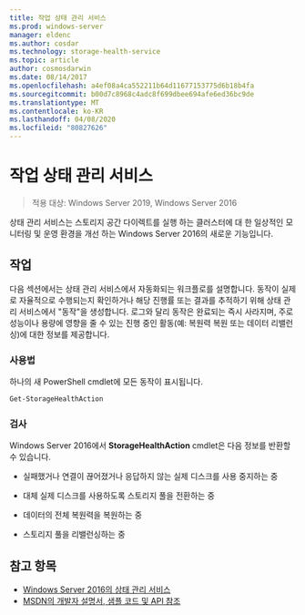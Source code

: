 ```yaml
---
title: 작업 상태 관리 서비스
ms.prod: windows-server
manager: eldenc
ms.author: cosdar
ms.technology: storage-health-service
ms.topic: article
author: cosmosdarwin
ms.date: 08/14/2017
ms.openlocfilehash: a4ef08a4ca552211b64d11677153775d6b18b4fa
ms.sourcegitcommit: b00d7c8968c4adc8f699dbee694afe6ed36bc9de
ms.translationtype: MT
ms.contentlocale: ko-KR
ms.lasthandoff: 04/08/2020
ms.locfileid: "80827626"
---
```

# <a name="health-service-actions"></a>작업 상태 관리 서비스

> 적용 대상: Windows Server 2019, Windows Server 2016

상태 관리 서비스는 스토리지 공간 다이렉트를 실행 하는 클러스터에 대 한 일상적인 모니터링 및 운영 환경을 개선 하는 Windows Server 2016의 새로운 기능입니다.

## <a name="actions"></a>작업  

다음 섹션에서는 상태 관리 서비스에서 자동화되는 워크플로를 설명합니다. 동작이 실제로 자율적으로 수행되는지 확인하거나 해당 진행률 또는 결과를 추적하기 위해 상태 관리 서비스에서 "동작"을 생성합니다. 로그와 달리 동작은 완료되는 즉시 사라지며, 주로 성능이나 용량에 영향을 줄 수 있는 진행 중인 활동(예: 복원력 복원 또는 데이터 리밸런싱)에 대한 정보를 제공합니다.  

### <a name="usage"></a>사용법  

하나의 새 PowerShell cmdlet에 모든 동작이 표시됩니다.  

```PowerShell
Get-StorageHealthAction  
```

### <a name="coverage"></a>검사  

Windows Server 2016에서 **StorageHealthAction** cmdlet은 다음 정보를 반환할 수 있습니다.  

-   실패했거나 연결이 끊어졌거나 응답하지 않는 실제 디스크를 사용 중지하는 중  

-   대체 실제 디스크를 사용하도록 스토리지 풀을 전환하는 중  

-   데이터의 전체 복원력을 복원하는 중  

-   스토리지 풀을 리밸런싱하는 중  

## <a name="see-also"></a>참고 항목

- [Windows Server 2016의 상태 관리 서비스](health-service-overview.md)
- [MSDN의 개발자 설명서, 샘플 코드 및 API 참조](https://msdn.microsoft.com/windowshealthservice)
